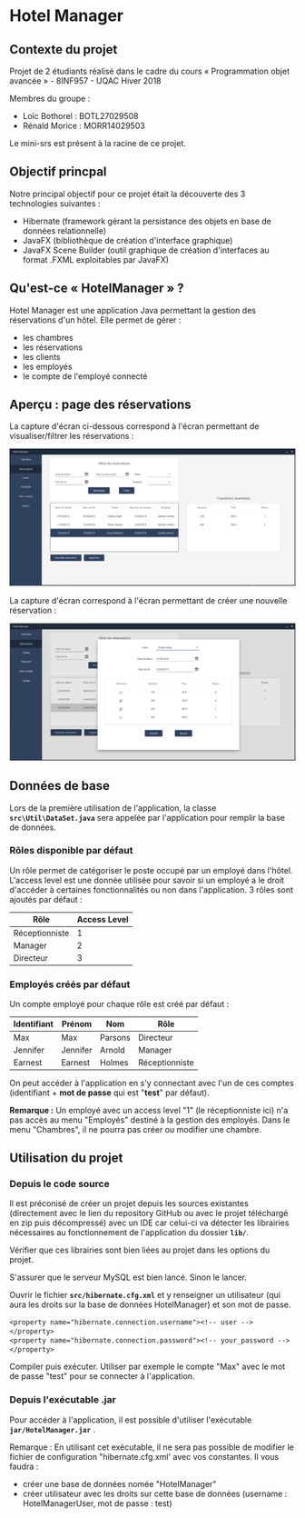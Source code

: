 # Hotel Manager

## Contexte du projet

Projet de 2 étudiants réalisé dans le cadre du cours « Programmation objet avancée » - 8INF957 - UQAC Hiver 2018

Membres du groupe :

  * Loïc Bothorel : BOTL27029508
  * Rénald Morice : MORR14029503
  
Le mini-srs est présent à la racine de ce projet.

## Objectif princpal

Notre principal objectif pour ce projet était la découverte des 3 technologies suivantes :

  * Hibernate (framework gérant la persistance des objets en base de données relationnelle)
  * JavaFX (bibliothèque de création d'interface graphique)
  * JavaFX Scene Builder (outil graphique de création d'interfaces au format .FXML exploitables par JavaFX)

## Qu'est-ce « HotelManager » ?

Hotel Manager est une application Java permettant la gestion des réservations d'un hôtel. Elle permet de gérer :

  * les chambres
  * les réservations
  * les clients
  * les employés
  * le compte de l'employé connecté
  
## Aperçu : page des réservations

La capture d'écran ci-dessous correspond à l'écran permettant de visualiser/filtrer les réservations :

![Reservations](/img-readme/reservation.PNG)

La capture d'écran correspond à l'écran permettant de créer une nouvelle réservation :

![New reservation](/img-readme/newReservation.PNG)

## Données de base

Lors de la première utilisation de l'application, la classe **`src\Util\DataSet.java`** sera appelée par l'application pour remplir la base de données.

### Rôles disponible par défaut

Un rôle permet de catégoriser le poste occupé par un employé dans l'hôtel. L'access level est une donnée utilisée pour savoir si un employé a le droit d'accéder à certaines fonctionnalités ou non dans l'application. 3 rôles sont ajoutés par défaut :

| Rôle | Access Level |
| ---- | ------------ |
| Réceptionniste  | 1  |
| Manager  | 2  |
| Directeur  | 3  |

### Employés créés par défaut

Un compte employé pour chaque rôle est créé par défaut :

| Identifiant | Prénom | Nom | Rôle |
| ----------- | ------ | --- | ---- |
| Max | Max | Parsons | Directeur |
| Jennifer | Jennifer | Arnold | Manager |
| Earnest | Earnest | Holmes | Réceptionniste |

On peut accéder à l'application en s'y connectant avec l'un de ces comptes (identifiant + <b>mot de passe</b> qui est "<b>test</b>" par défaut).

<b>Remarque :</b> Un employé avec un access level "1" (le réceptionniste ici) n'a pas accès au menu "Employés" destiné à la gestion des employés. Dans le menu "Chambres", il ne pourra pas créer ou modifier une chambre.

## Utilisation du projet

### Depuis le code source

Il est préconisé de créer un projet depuis les sources existantes (directement avec le lien du repository GitHub ou avec le projet téléchargé en zip puis décompressé) avec un IDE car celui-ci va détecter les librairies nécessaires au fonctionnement de l'application du dossier **`lib/`**. 

Vérifier que ces librairies sont bien liées au projet dans les options du projet.

S'assurer que le serveur MySQL est bien lancé. Sinon le lancer.

Ouvrir le fichier **`src/hibernate.cfg.xml`** et y renseigner un utilisateur (qui aura les droits sur la base de données HotelManager) et son mot de passe.

```
<property name="hibernate.connection.username"><!-- user --></property>
<property name="hibernate.connection.password"><!-- your_password --></property>
```

Compiler puis exécuter. Utiliser par exemple le compte "Max" avec le mot de passe "test" pour se connecter à l'application.

### Depuis l'exécutable .jar

Pour accéder à l'application, il est possible d'utiliser l'exécutable  **`jar/HotelManager.jar`** .

Remarque : En utilisant cet exécutable, il ne sera pas possible de modifier le fichier de configuration "hibernate.cfg.xml' avec vos constantes. Il vous faudra :

  * créer une base de données nomée "HotelManager"
  * créer utilisateur avec les droits sur cette base de données (username : HotelManagerUser, mot de passe : test)

